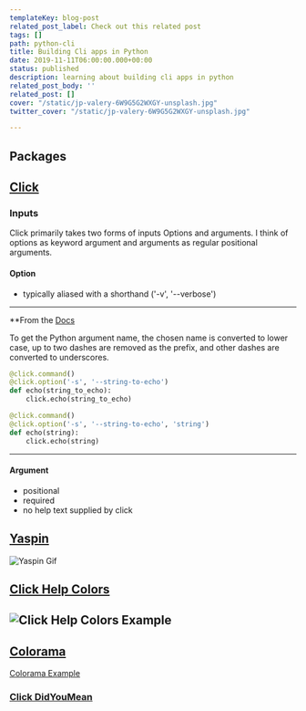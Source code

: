 ```yaml
---
templateKey: blog-post
related_post_label: Check out this related post
tags: []
path: python-cli
title: Building Cli apps in Python
date: 2019-11-11T06:00:00.000+00:00
status: published
description: learning about building cli apps in python
related_post_body: ''
related_post: []
cover: "/static/jp-valery-6W9G5G2WXGY-unsplash.jpg"
twitter_cover: "/static/jp-valery-6W9G5G2WXGY-unsplash.jpg"

---
```

## Packages

## [Click](https://click.palletsprojects.com/en/7.x/ "Click")

### Inputs

Click primarily takes two forms of inputs Options and arguments.  I think of options as keyword argument and arguments as regular positional arguments.

#### Option

* typically aliased with a shorthand ('-v', '--verbose')

---

**From the [Docs](https://click.palletsprojects.com/en/7.x/options/)

To get the Python argument name, the chosen name is converted to lower case, up to two dashes are removed as the prefix, and other dashes are converted to underscores.

``` python
@click.command()
@click.option('-s', '--string-to-echo')
def echo(string_to_echo):
    click.echo(string_to_echo)
```

``` python
@click.command()
@click.option('-s', '--string-to-echo', 'string')
def echo(string):
    click.echo(string)
```

---

#### Argument

* positional
* required
* no help text supplied by click

## [Yaspin](https://pypi.org/project/yaspin/ "Yaspin")

![Yaspin Gif](https://warehouse-camo.cmh1.psfhosted.org/1bf73e6062750b03a63648f4cab5147b82e4be97/68747470733a2f2f7261772e67697468756275736572636f6e74656e742e636f6d2f706176646d79742f79617370696e2f6d61737465722f676966732f64656d6f2e676966)

## [Click Help Colors](https://github.com/click-contrib/click-help-colors)

## ![Click Help Colors Example](https://raw.githubusercontent.com/r-m-n/click-help-colors/master/examples/1.png)

## [Colorama](https://github.com/tartley/colorama "colorama")

[Colorama Example](https://github.com/tartley/colorama/raw/master/screenshots/ubuntu-demo.png)

### [Click DidYouMean](https://github.com/click-contrib/click-didyoumean)
